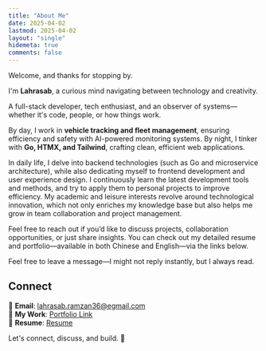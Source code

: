 ```yaml
---
title: "About Me"
date: 2025-04-02
lastmod: 2025-04-02
layout: "single"
hidemeta: true
comments: false
---
```



Welcome, and thanks for stopping by.

I'm **Lahrasab**, a curious mind navigating between technology and creativity.

A full-stack developer, tech enthusiast, and an observer of systems—whether it's code, people, or how things work.

By day, I work in **vehicle tracking and fleet management**, ensuring efficiency and safety with AI-powered monitoring systems. By night, I tinker with **Go, HTMX, and Tailwind**, crafting clean, efficient web applications.

In daily life, I delve into backend technologies (such as Go and microservice architecture), while also dedicating myself to frontend development and user experience design. I continuously learn the latest development tools and methods, and try to apply them to personal projects to improve efficiency. My academic and leisure interests revolve around technological innovation, which not only enriches my knowledge base but also helps me grow in team collaboration and project management.

Feel free to reach out if you’d like to discuss projects, collaboration opportunities, or just share insights. You can check out my detailed resume and portfolio—available in both Chinese and English—via the links below.

Feel free to leave a message—I might not reply instantly, but I always read.

## Connect

📧 **Email**: [lahrasab.ramzan36@egmail.com](mailto:lahrasab.ramzan36@egmail.com)  
🔗 **My Work**: [Portfolio Link](http://localhost:1313/)  
📄 **Resume**: [Resume](/resume-en.pdf)

Let's connect, discuss, and build. 🚀